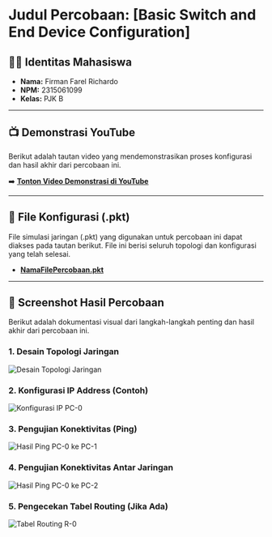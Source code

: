 # Judul Percobaan: [Basic Switch and End Device Configuration]

## 👨‍💻 Identitas Mahasiswa
- **Nama:** Firman Farel Richardo
- **NPM:** 2315061099
- **Kelas:** PJK B

---

## 📺 Demonstrasi YouTube
Berikut adalah tautan video yang mendemonstrasikan proses konfigurasi dan hasil akhir dari percobaan ini.

➡️ **[Tonton Video Demonstrasi di YouTube](https.youtube.com/watch?v=xxxxxxxx)**

---

## 📁 File Konfigurasi (.pkt)
File simulasi jaringan (.pkt) yang digunakan untuk percobaan ini dapat diakses pada tautan berikut. File ini berisi seluruh topologi dan konfigurasi yang telah selesai.

- **[NamaFilePercobaan.pkt](./NamaFilePercobaan.pkt)**

---

## 📸 Screenshot Hasil Percobaan
Berikut adalah dokumentasi visual dari langkah-langkah penting dan hasil akhir dari percobaan ini.

### 1. Desain Topologi Jaringan
![Desain Topologi Jaringan](./screenshot/01-topologi.png)

### 2. Konfigurasi IP Address (Contoh)
![Konfigurasi IP PC-0](./screenshot/02-konfigurasi-ip.png)

### 3. Pengujian Konektivitas (Ping)
![Hasil Ping PC-0 ke PC-1](./screenshot/03-hasil-ping-1.png)

### 4. Pengujian Konektivitas Antar Jaringan
![Hasil Ping PC-0 ke PC-2](./screenshot/04-hasil-ping-antar-jaringan.png)

### 5. Pengecekan Tabel Routing (Jika Ada)
![Tabel Routing R-0](./screenshot/05-tabel-routing.png)
